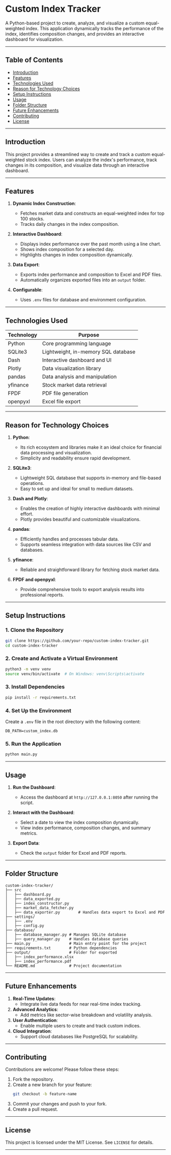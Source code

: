 # Custom Index Tracker

A Python-based project to create, analyze, and visualize a custom equal-weighted index. This application dynamically tracks the performance of the index, identifies composition changes, and provides an interactive dashboard for visualization.

---

## **Table of Contents**
- [Introduction](#introduction)
- [Features](#features)
- [Technologies Used](#technologies-used)
- [Reason for Technology Choices](#reason-for-technology-choices)
- [Setup Instructions](#setup-instructions)
- [Usage](#usage)
- [Folder Structure](#folder-structure)
- [Future Enhancements](#future-enhancements)
- [Contributing](#contributing)
- [License](#license)

---

## **Introduction**
This project provides a streamlined way to create and track a custom equal-weighted stock index. Users can analyze the index's performance, track changes in its composition, and visualize data through an interactive dashboard.

---

## **Features**
1. **Dynamic Index Construction**:
   - Fetches market data and constructs an equal-weighted index for top 100 stocks.
   - Tracks daily changes in the index composition.

2. **Interactive Dashboard**:
   - Displays index performance over the past month using a line chart.
   - Shows index composition for a selected day.
   - Highlights changes in index composition dynamically.

3. **Data Export**:
   - Exports index performance and composition to Excel and PDF files.
   - Automatically organizes exported files into an `output` folder.

4. **Configurable**:
   - Uses `.env` files for database and environment configuration.

---

## **Technologies Used**

| **Technology** | **Purpose**                          |
|-----------------|--------------------------------------|
| Python          | Core programming language           |
| SQLite3         | Lightweight, in-memory SQL database |
| Dash            | Interactive dashboard and UI        |
| Plotly          | Data visualization library          |
| pandas          | Data analysis and manipulation      |
| yfinance        | Stock market data retrieval         |
| FPDF            | PDF file generation                |
| openpyxl        | Excel file export                  |

---

## **Reason for Technology Choices**

1. **Python**:
   - Its rich ecosystem and libraries make it an ideal choice for financial data processing and visualization.
   - Simplicity and readability ensure rapid development.

2. **SQLite3**:
   - Lightweight SQL database that supports in-memory and file-based operations.
   - Easy to set up and ideal for small to medium datasets.

3. **Dash and Plotly**:
   - Enables the creation of highly interactive dashboards with minimal effort.
   - Plotly provides beautiful and customizable visualizations.

4. **pandas**:
   - Efficiently handles and processes tabular data.
   - Supports seamless integration with data sources like CSV and databases.

5. **yfinance**:
   - Reliable and straightforward library for fetching stock market data.

6. **FPDF and openpyxl**:
   - Provide comprehensive tools to export analysis results into professional reports.

---

## **Setup Instructions**

### **1. Clone the Repository**
```bash
git clone https://github.com/your-repo/custom-index-tracker.git
cd custom-index-tracker
```

### **2. Create and Activate a Virtual Environment**
```bash
python3 -m venv venv
source venv/bin/activate  # On Windows: venv\Scripts\activate
```

### **3. Install Dependencies**
```bash
pip install -r requirements.txt
```

### **4. Set Up the Environment**
Create a `.env` file in the root directory with the following content:
```
DB_PATH=custom_index.db
```

### **5. Run the Application**
```bash
python main.py
```

---

## **Usage**

1. **Run the Dashboard**:
   - Access the dashboard at `http://127.0.0.1:8050` after running the script.
   
2. **Interact with the Dashboard**:
   - Select a date to view the index composition dynamically.
   - View index performance, composition changes, and summary metrics.

3. **Export Data**:
   - Check the `output` folder for Excel and PDF reports.

---

## **Folder Structure**
```
custom-index-tracker/
├── src
│   ├── dashboard.py
│   ├── data_exported.py
│   ├── index_constructor.py
│   ├── market_data_fetcher.py
│   ├── data_exporter.py        # Handles data export to Excel and PDF
├── settings/
│   ├── .env
│   ├── config.py
├── database/
│   ├── database_manager.py # Manages SQLite database 
│   ├── query_manager.py    # Handles database queries
├── main.py                 # Main entry point for the project
├── requirements.txt        # Python dependencies
├── output/                 # Folder for exported 
│   ├── index_performance.xlsx
│   ├── index_performance.pdf
└── README.md               # Project documentation
```

---

## **Future Enhancements**
1. **Real-Time Updates**:
   - Integrate live data feeds for near real-time index tracking.
2. **Advanced Analytics**:
   - Add metrics like sector-wise breakdown and volatility analysis.
3. **User Authentication**:
   - Enable multiple users to create and track custom indices.
4. **Cloud Integration**:
   - Support cloud databases like PostgreSQL for scalability.

---

## **Contributing**
Contributions are welcome! Please follow these steps:
1. Fork the repository.
2. Create a new branch for your feature:
   ```bash
   git checkout -b feature-name
   ```
3. Commit your changes and push to your fork.
4. Create a pull request.

---

## **License**
This project is licensed under the MIT License. See `LICENSE` for details.

---
